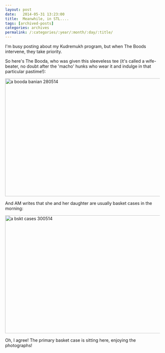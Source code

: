```yaml
---
layout: post
date:	2014-05-31 13:23:00
title:  Meanwhile, in STL....
tags: [archived-posts]
categories: archives
permalink: /:categories/:year/:month/:day/:title/
---
```

I'm busy posting about my Kudremukh program, but when The Boods intervene, they take priority.

So here's The Booda, who was given this sleeveless tee (it's called a wife-beater, no doubt after the 'macho' hunks who wear it and indulge in that particular pastime!):

<a href="https://www.flickr.com/photos/86494503@N00/14310571535" title="a booda banian 280514 by mohandep, on Flickr"><img src="https://farm6.staticflickr.com/5556/14310571535_381903688c_z.jpg" width="640" height="385" alt="a booda banian 280514"></a>


And AM writes that she and her daughter are usually basket cases in the morning:

<a href="https://www.flickr.com/photos/86494503@N00/14330842143" title="a bskt cases 300514 by mohandep, on Flickr"><img src="https://farm4.staticflickr.com/3751/14330842143_9f7e48e35d_z.jpg" width="640" height="385" alt="a bskt cases 300514"></a>

Oh, I agree! The primary basket case is sitting here, enjoying the photographs!
